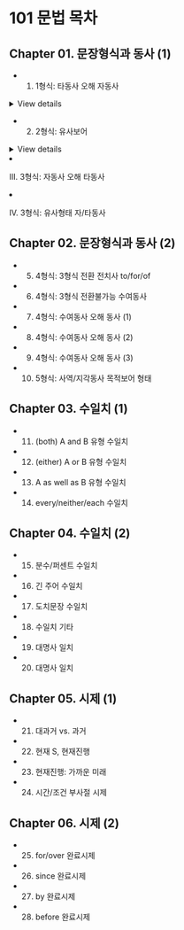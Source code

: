 # 101 문법 목차

## Chapter 01. 문장형식과 동사 (1)
- 001. 1형식: 타동사 오해 자동사
<details>
<summary>View details</summary>

#### 📌 개념 요약
- **자동사**: 목적어 없이 문장을 완성할 수 있는 동사.
- 그러나 일부 자동사는 **전치사 + 명사** 구조를 동반하기 때문에, 
  **타동사처럼 오해**하기 쉬움.

---
#### 📚 자주 타동사로 오해되는 자동사 8개

| 동사 | 전치사 | 의미 | 예문 | 해석 |
|------|--------|------|------|------|
| discriminate | against | ~를 차별하다 | They discriminated **against** her. | 그들은 그녀를 차별했다. |
| apologize | to / for | ~에게 사과하다 / ~에 대해 사과하다 | He apologized **to** her **for** being late. | 그는 늦은 것에 대해 그녀에게 사과했다. |
| graduate | from | ~를 졸업하다 | She graduated **from** university. | 그녀는 대학을 졸업했다. |
| wait | for | ~를 기다리다 | I’m waiting **for** the bus. | 나는 버스를 기다리고 있다. |
| await | (타동사) | ~를 기다리다 | I await your reply. | 나는 당신의 답장을 기다린다. |
| object | to | ~에 반대하다 | Many people objected **to** the policy. | 많은 사람들이 그 정책에 반대했다. |
| complain | of | ~에 대해 불평하다 | She complained **of** a headache. | 그녀는 두통을 호소했다. |
| insist | on/upon | ~을 주장하다 | He insisted **on** his innocence. | 그는 자신의 무죄를 주장했다. |
| reply | to | ~에 응답하다 | She replied **to** the message. | 그녀는 메시지에 답했다. |

---

#### 💡 함께 알아두면 좋은 표현 
-A에 반대하다
| 표현 | 구조 |
|------|------|
| appose A | 타동사 |
| object to A | 자동사 + 전치사 |
| be opposed to A | 수동형 | 

> object to를 공부할 때, 같이 묶어서 정리하면 좋음

---

#### 📝 Tip

- **자동사**라도 **전치사 + 명사**를 취하면 마치 목적어처럼 보이기 때문에 주의!
- **wait for = await**: await는 타동사라 전치사 없이 목적어가 바로 옴.

</details>

- 002. 2형식: 유사보어
<details>
<summary>View details</summary>

### 📘 유사보어 설명

**유사보어**는 주어의 상태나 특성을 설명하며, 주어와 **같은 존재**를 가리킵니다.  
형용사나 명사 형태로, **주격 보어처럼 주어를 보충 설명**합니다.  
📌 일반적인 보어와 달리 **생략해도 문장이 성립**됩니다.

---

### 📌 예시

#### 🔹 틀린 문장  
- **He was born poorly.**  
- **She returned home disappointedly.** ❌  
  → 부사(-ly)는 동사를 수식 → ‘돌아옴’이라는 행위가 실망스러운 것처럼 들림
   ex) 아 오늘은 3회전 못하고 2회전 반 공중제비하면서 왔네 ㅠ
  
#### 🔸 바른 문장  
- **He was born poor.**  
- **She returned home disappointed.** ✅  
  → 분사가 **주어 상태를 설명하는 보어** 역할

---


### ✅ 문장 구조  
**[S + V (자동사) + 부사어 + 분사]**

| 구성 요소 | 설명 |
|-----------|------|
| S         | She (주어) |
| V         | returned (자동사) |
| 부사어    | home (장소) |
| 보어      | disappointed (주어 상태를 설명하는 분사) |

→ `disappointed`는 **주어의 상태를 보충 설명**하는 **주격 보어**  
→ **생략해도 문장 완성** → **유사보어로 간주**  


### + prove의 2형식 (빈출)
*2형식과 5형식 수동형의 prove의 의미차이 알아두기
- **3형식**: He proved the theory.
- **5형식**: He proved the theory wrong.
- **5형식 (수동)**: The theory was proven wrong by him.  
  (그에 의해 이론이 틀렸음을 입증당했다)
- **2형식**: The theory proved wrong.  
  (그 이론은 틀렸음을 스스로 증명했다)
  </details> 


- III. 3형식: 자동사 오해 타동사

- IV. 3형식: 유사형태 자/타동사

## Chapter 02. 문장형식과 동사 (2)
- 005. 4형식: 3형식 전환 전치사 to/for/of
- 006. 4형식: 3형식 전환불가능 수여동사
- 007. 4형식: 수여동사 오해 동사 (1)
- 008. 4형식: 수여동사 오해 동사 (2)
- 009. 4형식: 수여동사 오해 동사 (3)
- 010. 5형식: 사역/지각동사 목적보어 형태

## Chapter 03. 수일치 (1)
- 011. (both) A and B 유형 수일치
- 012. (either) A or B 유형 수일치
- 013. A as well as B 유형 수일치
- 014. every/neither/each 수일치

## Chapter 04. 수일치 (2)
- 015. 분수/퍼센트 수일치
- 016. 긴 주어 수일치
- 017. 도치문장 수일치
- 018. 수일치 기타
- 019. 대명사 일치
- 020. 대명사 일치

## Chapter 05. 시제 (1)
- 021. 대과거 vs. 과거
- 022. 현재 S, 현재진행
- 023. 현재진행: 가까운 미래
- 024. 시간/조건 부사절 시제

## Chapter 06. 시제 (2)
- 025. for/over 완료시제
- 026. since 완료시제
- 027. by 완료시제
- 028. before 완료시제
